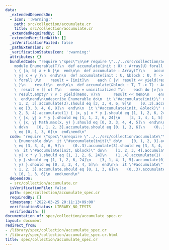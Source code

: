 ```yaml
---
data:
  _extendedDependsOn:
  - icon: ':warning:'
    path: src/collection/accumulate.cr
    title: src/collection/accumulate.cr
  _extendedRequiredBy: []
  _extendedVerifiedWith: []
  _isVerificationFailed: false
  _pathExtension: cr
  _verificationStatusIcon: ':warning:'
  attributes: {}
  bundledCode: "require \"spec\"\n\n# require \"../../src/collection/accumulate\"\n\
    module Enumerable(T)\n  def accumulate(init : U) : Array(U) forall U\n    accumulate(init)\
    \ { |a, b| a + b }\n  end\n\n  def accumulate : Array(T)\n    accumulate { |x,\
    \ y| x + y }\n  end\n\n  def accumulate(init : U, &block : U, T -> U) : Array(U)\
    \ forall U\n    result = [init]\n    each { |v| result << yield(result.last, v)\
    \ }\n    result\n  end\n\n  def accumulate(&block : T, T -> T) : Array(T)\n  \
    \  result = [] of T\n    memo = uninitialized T\n    each do |v|\n      memo =\
    \ result.empty? ? v : yield(memo, v)\n      result << memo\n    end\n    result\n\
    \  end\nend\n\ndescribe Enumerable do\n  it \"#accumulate(init)\" do\n    [0,\
    \ 1, 2, 3].accumulate(3).should eq [3, 3, 4, 6, 9]\n    (0..3).accumulate(3).should\
    \ eq [3, 3, 4, 6, 9]\n  end\n\n  it \"#accumulate(init, &block)\" do\n    [1,\
    \ 2, 3, 4].accumulate(1) { |x, y| x * y }.should eq [1, 1, 2, 6, 24]\n    (1..4).accumulate(1)\
    \ { |x, y| x * y }.should eq [1, 1, 2, 6, 24]\n    [3, 1, 4, 1, 5].accumulate(0)\
    \ { |x, y| Math.max(x, y) }.should eq [0, 3, 3, 4, 4, 5]\n  end\n\n  it \"#accumulate\"\
    \ do\n    [0, 1, 2, 3].accumulate.should eq [0, 1, 3, 6]\n    (0..3).accumulate.should\
    \ eq [0, 1, 3, 6]\n  end\nend\n"
  code: "require \"spec\"\nrequire \"../../src/collection/accumulate\"\n\ndescribe\
    \ Enumerable do\n  it \"#accumulate(init)\" do\n    [0, 1, 2, 3].accumulate(3).should\
    \ eq [3, 3, 4, 6, 9]\n    (0..3).accumulate(3).should eq [3, 3, 4, 6, 9]\n  end\n\
    \n  it \"#accumulate(init, &block)\" do\n    [1, 2, 3, 4].accumulate(1) { |x,\
    \ y| x * y }.should eq [1, 1, 2, 6, 24]\n    (1..4).accumulate(1) { |x, y| x *\
    \ y }.should eq [1, 1, 2, 6, 24]\n    [3, 1, 4, 1, 5].accumulate(0) { |x, y| Math.max(x,\
    \ y) }.should eq [0, 3, 3, 4, 4, 5]\n  end\n\n  it \"#accumulate\" do\n    [0,\
    \ 1, 2, 3].accumulate.should eq [0, 1, 3, 6]\n    (0..3).accumulate.should eq\
    \ [0, 1, 3, 6]\n  end\nend\n"
  dependsOn:
  - src/collection/accumulate.cr
  isVerificationFile: false
  path: spec/collection/accumulate_spec.cr
  requiredBy: []
  timestamp: '2022-03-25 20:11:13+09:00'
  verificationStatus: LIBRARY_NO_TESTS
  verifiedWith: []
documentation_of: spec/collection/accumulate_spec.cr
layout: document
redirect_from:
- /library/spec/collection/accumulate_spec.cr
- /library/spec/collection/accumulate_spec.cr.html
title: spec/collection/accumulate_spec.cr
---
```

